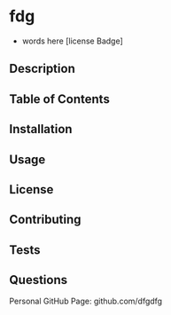 
# fdg
- words here
[license Badge]
<!-- followed by link down to license section -->
## Description

## Table of Contents
<!-- will need to put each section name and make a link HOW TO DO IN-PAGE LINKS? -->

## Installation

## Usage

## License

## Contributing

## Tests

## Questions
Personal GitHub Page: github.com/dfgdfg

